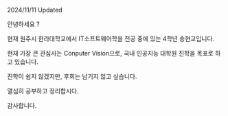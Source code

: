 2024/11/11 Updated

안녕하세요 ?

현재 원주시 한라대학교에서 IT소프트웨어학을 전공 중에 있는 4학년 송현교입니다.

현재 가장 큰 관심사는 Conputer Vision으로, 국내 인공지능 대학원 진학을 목표로 하고 있습니다.

진학이 쉽지 않겠지만, 후회는 남기지 않고 싶습니다.

열심히 공부하고 정리합시다.

감사합니다.
